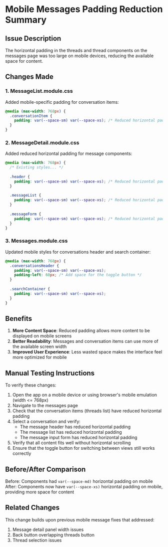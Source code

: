 # Mobile Messages Padding Reduction Summary

## Issue Description
The horizontal padding in the threads and thread components on the messages page was too large on mobile devices, reducing the available space for content.

## Changes Made

### 1. MessageList.module.css
Added mobile-specific padding for conversation items:
```css
@media (max-width: 768px) {
  .conversationItem {
    padding: var(--space-sm) var(--space-xs); /* Reduced horizontal padding on mobile */
  }
}
```

### 2. MessageDetail.module.css
Added reduced horizontal padding for message components:
```css
@media (max-width: 768px) {
  /* Existing styles... */
  
  .header {
    padding: var(--space-sm) var(--space-xs); /* Reduced horizontal padding */
  }
  
  .messageList {
    padding: var(--space-sm) var(--space-xs); /* Reduced horizontal padding */
  }
  
  .messageForm {
    padding: var(--space-sm) var(--space-xs); /* Reduced horizontal padding */
  }
}
```

### 3. Messages.module.css
Updated mobile styles for conversations header and search container:
```css
@media (max-width: 768px) {
  .conversationsHeader {
    padding: var(--space-sm) var(--space-xs);
    padding-left: 60px; /* Add space for the toggle button */
  }
  
  .searchContainer {
    padding: var(--space-sm) var(--space-xs);
  }
}
```

## Benefits
1. **More Content Space**: Reduced padding allows more content to be displayed on mobile screens
2. **Better Readability**: Messages and conversation items can use more of the available screen width
3. **Improved User Experience**: Less wasted space makes the interface feel more optimized for mobile

## Manual Testing Instructions
To verify these changes:

1. Open the app on a mobile device or using browser's mobile emulation (width <= 768px)
2. Navigate to the messages page
3. Check that the conversation items (threads list) have reduced horizontal padding
4. Select a conversation and verify:
   - The message header has reduced horizontal padding
   - The message list has reduced horizontal padding
   - The message input form has reduced horizontal padding
5. Verify that all content fits well without horizontal scrolling
6. Ensure that the toggle button for switching between views still works correctly

## Before/After Comparison
Before: Components had `var(--space-md)` horizontal padding on mobile
After: Components now have `var(--space-xs)` horizontal padding on mobile, providing more space for content

## Related Changes
This change builds upon previous mobile message fixes that addressed:
1. Message detail panel width issues
2. Back button overlapping threads button
3. Thread selection issues
